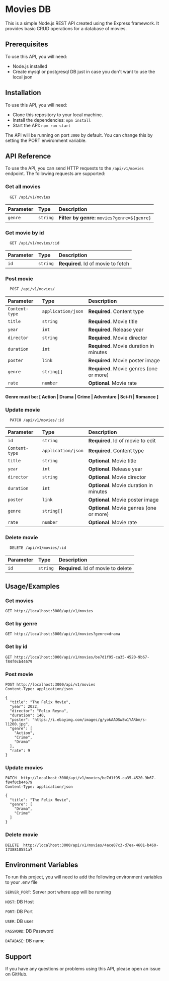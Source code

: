 
# Movies DB

This is a simple Node.js REST API created using the Express framework. It provides basic CRUD operations for a database of movies.



## Prerequisites

To use this API, you will need:

- Node.js installed
- Create mysql or postgresql DB just in case you don't want to use the local json
## Installation

To use this API, you will need:

- Clone this repository to your local machine.
- Install the dependencies: `npm install`
- Start the API: `npm run start`

The API will be running on port `3000` by default. You can change this by setting the PORT environment variable.
    
## API Reference

To use the API, you can send HTTP requests to the `/api/v1/movies` endpoint. The following requests are supported:

### Get all movies

```http
  GET /api/v1/movies
```

| Parameter | Type     | Description                |
| :-------- | :------- | :------------------------- |
| `genre` | `string` | **Filter by genre:** `movies?genre=${genre}` |

### Get movie by id

```http
  GET /api/v1/movies/:id
```

| Parameter | Type     | Description                       |
| :-------- | :------- | :-------------------------------- |
| `id`      | `string` | **Required**. Id of movie to fetch |

### Post movie

```http
  POST /api/v1/movies/
```

| Parameter | Type     | Description                       |
| :-------- | :------- | :-------------------------------- |
| `Content-type`      | `application/json` | **Required**. Content type |
| `title`      | `string` | **Required**. Movie title |
| `year`      | `int` | **Required**. Release year |
| `director`      | `string` | **Required**. Movie director |
| `duration`      | `int` | **Required**. Movie duration in minutes |
| `poster`      | `link` | **Required**. Movie poster image |
| `genre`      | `string[]` | **Required**. Movie genres (one or more) |
| `rate`      | `number` | **Optional**. Movie rate |

#### Genre must be: [ Action | Drama | Crime | Adventure | Sci-fi | Romance ]

### Update movie

```http
  PATCH /api/v1/movies/:id
```

| Parameter | Type     | Description                       |
| :-------- | :------- | :-------------------------------- |
| `id`      | `string` | **Required**. Id of movie to edit |
| `Content-type`      | `application/json` | **Required**. Content type |
| `title`      | `string` | **Optional**. Movie title |
| `year`      | `int` | **Optional**. Release year |
| `director`      | `string` | **Optional**. Movie director |
| `duration`      | `int` | **Optional**. Movie duration in minutes |
| `poster`      | `link` | **Optional**. Movie poster image |
| `genre`      | `string[]` | **Optional**. Movie genres (one or more) |
| `rate`      | `number` | **Optional**. Movie rate |

### Delete movie

```http
  DELETE /api/v1/movies/:id
```

| Parameter | Type     | Description                       |
| :-------- | :------- | :-------------------------------- |
| `id`      | `string` | **Required**. Id of movie to delete |



## Usage/Examples

### Get movies
```http
GET http://localhost:3000/api/v1/movies
```

### Get by genre
```http
GET http://localhost:3000/api/v1/movies?genre=drama
```
### Get by id
```http
GET http://localhost:3000/api/v1/movies/be7d1f95-ca35-4520-9b67-f84f0cb44679
```
### Post movie
```http
POST http://localhost:3000/api/v1/movies
Content-Type: application/json

{
  "title": "The Felix Movie",
  "year": 2022,
  "director": "Felix Reyna",
  "duration": 140,
  "poster": "https://i.ebayimg.com/images/g/yokAAOSw8w1YARbm/s-l1200.jpg",
  "genre": [
    "Action",
    "Crime",
    "Drama"
  ],
  "rate": 9
}
```
### Update movies
```http
PATCH  http://localhost:3000/api/v1/movies/be7d1f95-ca35-4520-9b67-f84f0cb44679
Content-Type: application/json

{
  "title": "The Felix Movie",
  "genre": [
    "Drama",
    "Crime"
  ]
}
```
### Delete movie
```http
DELETE  http://localhost:3000/api/v1/movies/4ace07c3-d7ea-4601-b460-1738810551a7
```


## Environment Variables

To run this project, you will need to add the following environment variables to your .env file

`SERVER_PORT`: Server port where app will be running

`HOST`: DB Host

`PORT`: DB Port

`USER`: DB user

`PASSWORD`: DB Password

`DATABASE`:  DB name


## Support

If you have any questions or problems using this API, please open an issue on GitHub.

